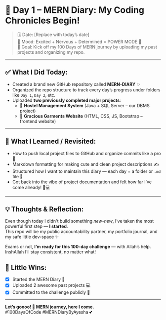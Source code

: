 # 🌸 Day 1 – MERN Diary: My Coding Chronicles Begin!

> 🗓️ Date: [Replace with today’s date]  
> 🧠 Mood: Excited + Nervous + Determined = POWER MODE 💪  
> 🎯 Goal: Kick off my 100 Days of MERN journey by uploading my past projects and organizing my repo.

---

## ✅ What I Did Today:

- Created a brand new GitHub repository called **MERN-DIARY** ✨
- Organized the repo structure to track every day’s progress under folders like `Day 1`, `Day 2`, etc.
- Uploaded **two previously completed major projects**:
  - 💼 **Hostel Management System** (Java + SQL Server – our DBMS project)
  - 👗 **Gracious Garments Website** (HTML, CSS, JS, Bootstrap – frontend website)

---

## 🧠 What I Learned / Revisited:

- How to push local project files to GitHub and organize commits like a pro 🔄
- Markdown formatting for making cute and clean project descriptions ✍️
- Structured how I want to maintain this diary — each day = a folder or `.md` file 📁
- Got back into the vibe of project documentation and felt how far I’ve come already! 🥹💻

---

## 💡 Thoughts & Reflection:

Even though today I didn't build something *new-new*, I’ve taken the most powerful first step — **I started**.  
This repo will be my public accountability partner, my portfolio journal, and my safe little dev-space ✨

Exams or not, **I’m ready for this 100-day challenge** — with Allah’s help. InshAllah I’ll stay consistent, no matter what!


## 🐾 Little Wins:

- [x] Started the MERN Diary 📔  
- [x] Uploaded 2 awesome past projects 💻  
- [x] Committed to the challenge publicly 💬

---

**Let’s goooo! 🚀 MERN journey, here I come.**  
#100DaysOfCode #MERNDiaryByAyesha 💕

